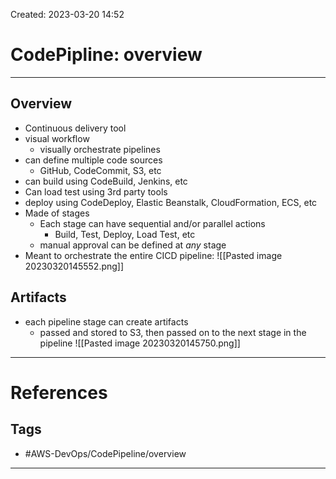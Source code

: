Created: 2023-03-20 14:52
# CodePipline: overview
---
## Overview
- Continuous delivery tool
- visual workflow
	- visually orchestrate pipelines 
- can define multiple code sources
	- GitHub, CodeCommit, S3, etc
- can build using CodeBuild, Jenkins, etc
- Can load test using 3rd party tools 
- deploy using CodeDeploy, Elastic Beanstalk, CloudFormation, ECS, etc
- Made of stages
	- Each stage can have sequential and/or parallel actions
		- Build, Test, Deploy, Load Test, etc
	- manual approval can be defined at *any* stage
- Meant to orchestrate the entire CICD pipeline:
![[Pasted image 20230320145552.png]]

## Artifacts
- each pipeline stage can create artifacts
	- passed and stored to S3, then passed on to the next stage in the pipeline
![[Pasted image 20230320145750.png]]

---
# References


## Tags
- #AWS-DevOps/CodePipeline/overview 

---